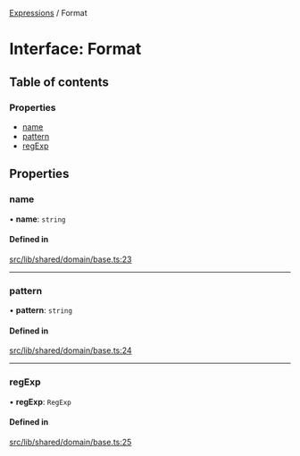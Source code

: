 [Expressions](../README.md) / Format

# Interface: Format

## Table of contents

### Properties

- [name](Format.md#name)
- [pattern](Format.md#pattern)
- [regExp](Format.md#regexp)

## Properties

### name

• **name**: `string`

#### Defined in

[src/lib/shared/domain/base.ts:23](https://github.com/data7expressions/3xpr/blob/24a5f5b/src/lib/shared/domain/base.ts#L23)

___

### pattern

• **pattern**: `string`

#### Defined in

[src/lib/shared/domain/base.ts:24](https://github.com/data7expressions/3xpr/blob/24a5f5b/src/lib/shared/domain/base.ts#L24)

___

### regExp

• **regExp**: `RegExp`

#### Defined in

[src/lib/shared/domain/base.ts:25](https://github.com/data7expressions/3xpr/blob/24a5f5b/src/lib/shared/domain/base.ts#L25)
